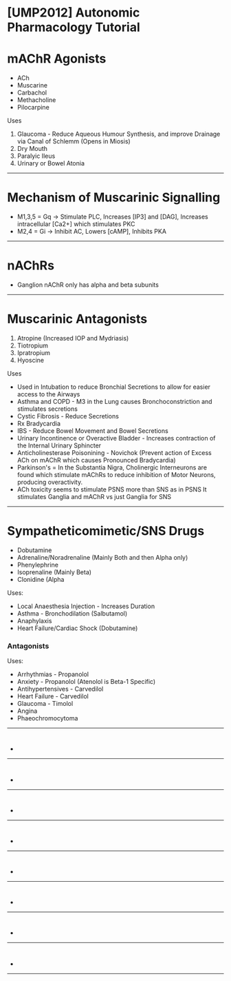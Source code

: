 # [UMP2012] Autonomic Pharmacology Tutorial

# mAChR Agonists

- ACh
- Muscarine
- Carbachol
- Methacholine
- Pilocarpine

Uses

1. Glaucoma - Reduce Aqueous Humour Synthesis, and improve Drainage via Canal of Schlemm (Opens in Miosis)
2. Dry Mouth
3. Paralyic Ileus
4. Urinary or Bowel Atonia

---

# Mechanism of Muscarinic Signalling

- M1,3,5 = Gq → Stimulate PLC, Increases [IP3] and [DAG], Increases intracellular [Ca2+] which stimulates PKC
- M2,4 = Gi → Inhibit AC, Lowers [cAMP], Inhibits PKA

---

# nAChRs

- Ganglion nAChR only has alpha and beta subunits

---

# Muscarinic Antagonists

1. Atropine (Increased IOP and Mydriasis)
2. Tiotropium
3. Ipratropium 
4. Hyoscine

Uses

- Used in Intubation to reduce Bronchial Secretions to allow for easier access to the Airways
- Asthma and COPD - M3 in the Lung causes Bronchoconstriction and stimulates secretions
- Cystic Fibrosis - Reduce Secretions
- Rx Bradycardia
- IBS - Reduce Bowel Movement and Bowel Secretions
- Urinary Incontinence or Overactive Bladder - Increases contraction of the Internal Urinary Sphincter
- Anticholinesterase Poisonining - Novichok (Prevent action of Excess ACh on mAChR which causes Pronounced Bradycardia)
- Parkinson's = In the Substantia Nigra, Cholinergic Interneurons are found which stimulate mAChRs to reduce inhibition of Motor Neurons, producing overactivity.
- ACh toxicity seems to stimulate PSNS more than SNS as in PSNS It stimulates Ganglia and mAChR vs just Ganglia for SNS

---

# Sympatheticomimetic/SNS Drugs

- Dobutamine
- Adrenaline/Noradrenaline (Mainly Both and then Alpha only)
- Phenylephrine
- Isoprenaline (Mainly Beta)
- Clonidine (Alpha

Uses:

- Local Anaesthesia Injection - Increases Duration
- Asthma - Bronchodilation (Salbutamol)
- Anaphylaxis
- Heart Failure/Cardiac Shock (Dobutamine)

### Antagonists

Uses:

- Arrhythmias - Propanolol
- Anxiety - Propanolol (Atenolol is Beta-1 Specific)
- Antihypertensives - Carvedilol
- Heart Failure - Carvedilol
- Glaucoma - Timolol
- Angina
- Phaeochromocytoma

---

# 

- 

---

# 

- 

---

# 

- 

---

# 

- 

---

# 

- 

---

# 

- 

---

# 

- 

---

# 

- 

---